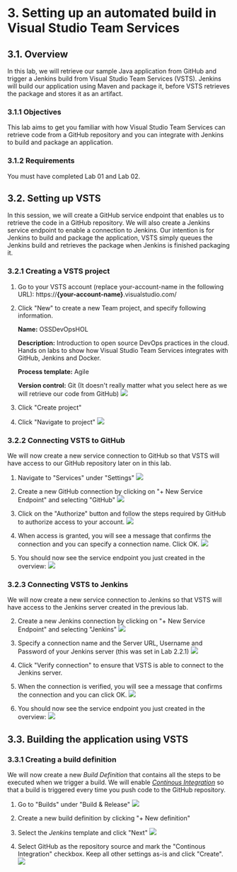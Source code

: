 # 3. Setting up an automated build in Visual Studio Team Services
## 3.1. Overview
In this lab, we will retrieve our sample Java application from GitHub and trigger a Jenkins build from Visual Studio Team Services (VSTS). Jenkins will build our application using Maven and package it, before VSTS retrieves the package and stores it as an artifact.

### 3.1.1 Objectives
This lab aims to get you familiar with how Visual Studio Team Services can retrieve code from a GitHub repository and you can integrate with Jenkins to build and package an application. 

### 3.1.2 Requirements
You must have completed Lab 01 and Lab 02.

## 3.2. Setting up VSTS
In this session, we will create a GitHub service endpoint that enables us to retrieve the code in a GitHub repository. We will also create a Jenkins service endpoint to enable a connection to Jenkins. Our intention is for Jenkins to build and package the application, VSTS simply queues the Jenkins build and retrieves the package when Jenkins is finished packaging it.

### 3.2.1 Creating a VSTS project

1. Go to your VSTS account (replace your-account-name in the following URL): https://**{your-account-name}**.visualstudio.com/    

2. Click "New" to create a new Team project, and specify following information. 

    **Name:** OSSDevOpsHOL
    
    **Description:** Introduction to open source DevOps practices in the cloud. Hands on labs to show how Visual Studio Team Services integrates with GitHub, Jenkins and Docker. 

    **Process template:** Agile

    **Version control:** Git (It doesn't really matter what you select here as we will retrieve our code from GitHub)
![](./images/3.2.i001.png)

3. Click "Create project"

4. Click "Navigate to project"
![](./images/3.2.i002.png)

### 3.2.2 Connecting VSTS to GitHub

We will now create a new service connection to GitHub so that VSTS will have access to our GitHub repository later on in this lab.

1. Navigate to "Services" under "Settings"
![](./images/3.2.i003.png)

2. Create a new GitHub connection by clicking on "+ New Service Endpoint" and selecting "GitHub"
![](./images/3.2.i004.png)

3. Click on the "Authorize" button and follow the steps required by GitHub to authorize access to your account.
![](./images/3.2.i005.png)

4. When access is granted, you will see a message that confirms the connection and you can specify a connection name. Click OK.
![](./images/3.2.i006.png)

5. You should now see the service endpoint you just created in the overview:
![](./images/3.2.i007.png)

### 3.2.3 Connecting VSTS to Jenkins

We will now create a new service connection to Jenkins so that VSTS will have access to the Jenkins server created in the previous lab.

2. Create a new Jenkins connection by clicking on "+ New Service Endpoint" and selecting "Jenkins"
![](./images/3.2.i008.png) 

3. Specify a connection name and the Server URL, Username and Password of your Jenkins server (this was set in Lab 2.2.1)
![](./images/3.2.i009.png)

4. Click "Verify connection" to ensure that VSTS is able to connect to the Jenkins server.

5. When the connection is verified, you will see a message that confirms the connection and you can click OK.
![](./images/3.2.i010.png)

6. You should now see the service endpoint you just created in the overview:
![](./images/3.2.i011.png)

## 3.3. Building the application using VSTS

### 3.3.1 Creating a build definition

We will now create a new *Build Definition* that contains all the steps to be executed when we trigger a build. We will enable [*Continous Integration*](https://en.wikipedia.org/wiki/Continuous_integration) so that a build is triggered every time you push code to the GitHub repository.

1. Go to "Builds" under "Build & Release"
![](./images/3.3.i003.png)

2. Create a new build definition by clicking "+ New definition"

3. Select the *Jenkins* template and click "Next"
![](./images/3.3.i004.png)

4. Select GitHub as the repository source and mark the "Continous Integration" checkbox. Keep all other settings as-is and click "Create".
![](./images/3.3.i005.png)

